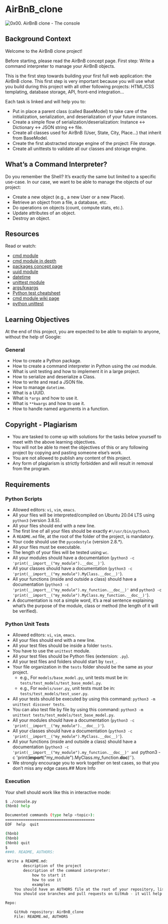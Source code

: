 # AirBnB_clone
![0x00. AirBnB clone - The console](https://s3.amazonaws.com/alx-intranet.hbtn.io/uploads/medias/2018/6/65f4a1dd9c51265f49d0.png?X-Amz-Algorithm=AWS4-HMAC-SHA256&X-Amz-Credential=AKIARDDGGGOUSBVO6H7D%2F20240518%2Fus-east-1%2Fs3%2Faws4_request&X-Amz-Date=20240518T185948Z&X-Amz-Expires=86400&X-Amz-SignedHeaders=host&X-Amz-Signature=56d7eba46528eec2f69eaf41df710c20b5e82cf3f2a350c0d260ae7a411a2b33)
## Background Context

Welcome to the AirBnB clone project!

Before starting, please read the AirBnB concept page.
First step: Write a command interpreter to manage your AirBnB objects.

This is the first step towards building your first full web application: the AirBnB clone. This first step is very important because you will use what you build during this project with all other following projects: HTML/CSS templating, database storage, API, front-end integration…

Each task is linked and will help you to:

- Put in place a parent class (called BaseModel) to take care of the initialization, serialization, and deserialization of your future instances.
- Create a simple flow of serialization/deserialization: Instance <-> Dictionary <-> JSON string <-> file.
- Create all classes used for AirBnB (User, State, City, Place…) that inherit from BaseModel.
- Create the first abstracted storage engine of the project: File storage.
- Create all unittests to validate all our classes and storage engine.

## What’s a Command Interpreter?

Do you remember the Shell? It’s exactly the same but limited to a specific use-case. In our case, we want to be able to manage the objects of our project:

- Create a new object (e.g., a new User or a new Place).
- Retrieve an object from a file, a database, etc.
- Do operations on objects (count, compute stats, etc.).
- Update attributes of an object.
- Destroy an object.

## Resources

Read or watch:

- [cmd module](https://docs.python.org/3/library/cmd.html)
- [cmd module in depth](https://pymotw.com/3/cmd/)
- [packages concept page](https://packaging.python.org/guides/)
- [uuid module](https://docs.python.org/3/library/uuid.html)
- [datetime](https://docs.python.org/3/library/datetime.html)
- [unittest module](https://docs.python.org/3/library/unittest.html)
- [args/kwargs](https://realpython.com/python-kwargs-and-args/)
- [Python test cheatsheet](https://python-guide-pt-br.readthedocs.io/en/latest/writing/tests/)
- [cmd module wiki page](https://en.wikipedia.org/wiki/Cmd_(Python_module))
- [python unittest](https://docs.python.org/3/library/unittest.html)

## Learning Objectives

At the end of this project, you are expected to be able to explain to anyone, without the help of Google:

### General

- How to create a Python package.
- How to create a command interpreter in Python using the `cmd` module.
- What is unit testing and how to implement it in a large project.
- How to serialize and deserialize a Class.
- How to write and read a JSON file.
- How to manage `datetime`.
- What is a UUID.
- What is `*args` and how to use it.
- What is `**kwargs` and how to use it.
- How to handle named arguments in a function.

## Copyright - Plagiarism

- You are tasked to come up with solutions for the tasks below yourself to meet with the above learning objectives.
- You will not be able to meet the objectives of this or any following project by copying and pasting someone else’s work.
- You are not allowed to publish any content of this project.
- Any form of plagiarism is strictly forbidden and will result in removal from the program.

## Requirements

### Python Scripts

- Allowed editors: `vi`, `vim`, `emacs`.
- All your files will be interpreted/compiled on Ubuntu 20.04 LTS using `python3` (version 3.8.5).
- All your files should end with a new line.
- The first line of all your files should be exactly `#!/usr/bin/python3`.
- A `README.md` file, at the root of the folder of the project, is mandatory.
- Your code should use the `pycodestyle` (version 2.8.*).
- All your files must be executable.
- The length of your files will be tested using `wc`.
- All your modules should have a documentation (`python3 -c 'print(__import__("my_module").__doc__)'`).
- All your classes should have a documentation (`python3 -c 'print(__import__("my_module").MyClass.__doc__)'`).
- All your functions (inside and outside a class) should have a documentation (`python3 -c 'print(__import__("my_module").my_function.__doc__)'` and `python3 -c 'print(__import__("my_module").MyClass.my_function.__doc__)'`).
- A documentation is not a simple word, it’s a real sentence explaining what’s the purpose of the module, class or method (the length of it will be verified).

### Python Unit Tests

- Allowed editors: `vi`, `vim`, `emacs`.
- All your files should end with a new line.
- All your test files should be inside a folder `tests`.
- You have to use the `unittest` module.
- All your test files should be Python files (extension: `.py`).
- All your test files and folders should start by `test_`.
- Your file organization in the `tests` folder should be the same as your project.
  - e.g., For `models/base_model.py`, unit tests must be in: `tests/test_models/test_base_model.py`.
  - e.g., For `models/user.py`, unit tests must be in: `tests/test_models/test_user.py`.
- All your tests should be executed by using this command: `python3 -m unittest discover tests`.
- You can also test file by file by using this command: `python3 -m unittest tests/test_models/test_base_model.py`.
- All your modules should have a documentation (`python3 -c 'print(__import__("my_module").__doc__)'`).
- All your classes should have a documentation (`python3 -c 'print(__import__("my_module").MyClass.__doc__)'`).
- All your functions (inside and outside a class) should have a documentation (`python3 -c 'print(__import__("my_module").my_function.__doc__)' and `python3 -c 'print(__import__("my_module").MyClass.my_function.__doc__)'`).
- We strongly encourage you to work together on test cases, so that you don’t miss any edge cases.## More Info

### Execution

Your shell should work like this in interactive mode:

```sh
$ ./console.py
(hbnb) help

Documented commands (type help <topic>):
========================================
EOF  help  quit

(hbnb) 
(hbnb) 
(hbnb) quit
$
###0. README, AUTHORS:

 Write a README.md:
        description of the project
        description of the command interpreter:
            how to start it
            how to use it
            examples
    You should have an AUTHORS file at the root of your repository, listing all individuals having contributed content to the repository. For format, reference Docker’s AUTHORS page
    You should use branches and pull requests on GitHub - it will help you as team to organize your work

Repo:

    GitHub repository: AirBnB_clone
    File: README.md, AUTHORS
